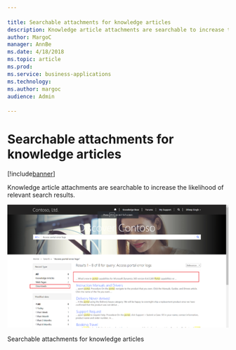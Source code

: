 ```yaml
---

title: Searchable attachments for knowledge articles
description: Knowledge article attachments are searchable to increase the likelihood of relevant search results.
author: MargoC
manager: AnnBe
ms.date: 4/18/2018
ms.topic: article
ms.prod: 
ms.service: business-applications
ms.technology: 
ms.author: margoc
audience: Admin

---
```

#  Searchable attachments for knowledge articles




[!include[banner](../../includes/banner.md)]

Knowledge article attachments are searchable to increase the likelihood of
relevant search results.

![A screenshot demonstrating searchable attachments for knowledge articles](media/searchable-attachments-knowledge-articles-1.png "A screenshot demonstrating searchable attachments for knowledge articles")
<!-- picture -->


Searchable attachments for knowledge articles
